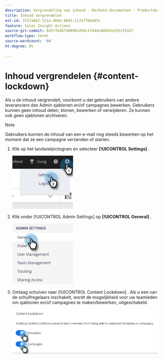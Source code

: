 ```yaml
---
description: Vergrendeling van inhoud - Marketo-documenten - Productdocumentatie
title: Inhoud vergrendelen
exl-id: 3f17a862-321a-4bbb-8693-117a7fb6a65c
feature: Sales Insight Actions
source-git-commit: 0d37fbdb7d08901458c1744dc68893e155176327
workflow-type: tm+mt
source-wordcount: '94'
ht-degree: 0%

---
```


# Inhoud vergrendelen {#content-lockdown}

Als u de inhoud vergrendelt, voorkomt u dat gebruikers van andere leveranciers dan Admin sjablonen en/of campagnes bewerken. Gebruikers kunnen geen inhoud delen, klonen, bewerken of verwijderen. Ze kunnen ook geen sjablonen archiveren.

>[!NOTE]
>
>Gebruikers kunnen de inhoud van een e-mail nog steeds bewerken op het moment dat ze een campagne verzenden of starten.

1. Klik op het tandwielpictogram en selecteer **[!UICONTROL Settings]** .

   ![](assets/content-lockdown-1.png)

1. Klik onder [!UICONTROL Admin Settings] op **[!UICONTROL General]** .

   ![](assets/content-lockdown-2.png)

1. Omlaag schuiven naar [!UICONTROL Content Lockdown] . Als u een van de schuifregelaars inschakelt, wordt de mogelijkheid voor uw teamleden om sjablonen en/of campagnes te maken/bewerken, uitgeschakeld.

   ![](assets/content-lockdown-3.png)

